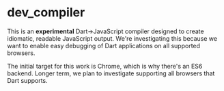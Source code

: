 dev_compiler
============

This is an **experimental** Dart->JavaScript compiler designed to create
idiomatic, readable JavaScript output. We're investigating this because
we want to enable easy debugging of Dart applications on all supported
browsers.

The initial target for this work is Chrome, which is why there's an ES6
backend. Longer term, we plan to investigate supporting all browsers that
Dart supports.
